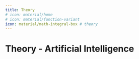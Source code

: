 ```yaml
---
title: Theory 
# icon: material/home
# icon: material/function-variant
icon: material/math-integral-box # theory
---
```



# Theory - Artificial Intelligence